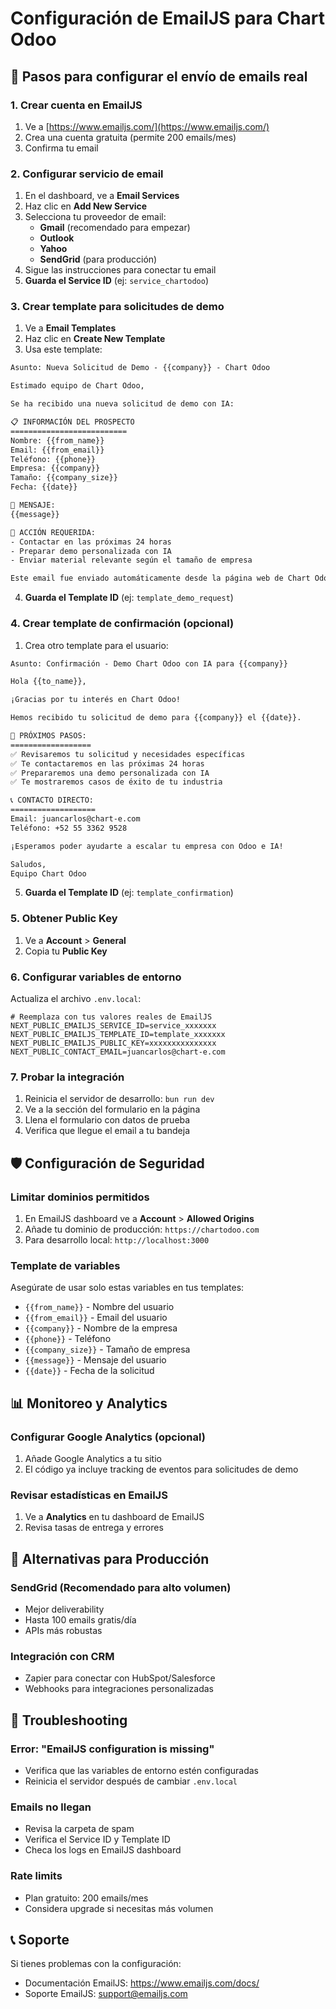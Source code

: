 # Configuración de EmailJS para Chart Odoo

## 🚀 Pasos para configurar el envío de emails real

### 1. Crear cuenta en EmailJS
1. Ve a [https://www.emailjs.com/](https://www.emailjs.com/)
2. Crea una cuenta gratuita (permite 200 emails/mes)
3. Confirma tu email

### 2. Configurar servicio de email
1. En el dashboard, ve a **Email Services**
2. Haz clic en **Add New Service**
3. Selecciona tu proveedor de email:
   - **Gmail** (recomendado para empezar)
   - **Outlook**
   - **Yahoo**
   - **SendGrid** (para producción)
4. Sigue las instrucciones para conectar tu email
5. **Guarda el Service ID** (ej: `service_chartodoo`)

### 3. Crear template para solicitudes de demo
1. Ve a **Email Templates**
2. Haz clic en **Create New Template**
3. Usa este template:

```html
Asunto: Nueva Solicitud de Demo - {{company}} - Chart Odoo

Estimado equipo de Chart Odoo,

Se ha recibido una nueva solicitud de demo con IA:

📋 INFORMACIÓN DEL PROSPECTO
==========================
Nombre: {{from_name}}
Email: {{from_email}}
Teléfono: {{phone}}
Empresa: {{company}}
Tamaño: {{company_size}}
Fecha: {{date}}

💬 MENSAJE:
{{message}}

👥 ACCIÓN REQUERIDA:
- Contactar en las próximas 24 horas
- Preparar demo personalizada con IA
- Enviar material relevante según el tamaño de empresa

Este email fue enviado automáticamente desde la página web de Chart Odoo.
```

4. **Guarda el Template ID** (ej: `template_demo_request`)

### 4. Crear template de confirmación (opcional)
1. Crea otro template para el usuario:

```html
Asunto: Confirmación - Demo Chart Odoo con IA para {{company}}

Hola {{to_name}},

¡Gracias por tu interés en Chart Odoo!

Hemos recibido tu solicitud de demo para {{company}} el {{date}}.

🤖 PRÓXIMOS PASOS:
==================
✅ Revisaremos tu solicitud y necesidades específicas
✅ Te contactaremos en las próximas 24 horas
✅ Prepararemos una demo personalizada con IA
✅ Te mostraremos casos de éxito de tu industria

📞 CONTACTO DIRECTO:
===================
Email: juancarlos@chart-e.com
Teléfono: +52 55 3362 9528

¡Esperamos poder ayudarte a escalar tu empresa con Odoo e IA!

Saludos,
Equipo Chart Odoo
```

5. **Guarda el Template ID** (ej: `template_confirmation`)

### 5. Obtener Public Key
1. Ve a **Account** > **General**
2. Copia tu **Public Key**

### 6. Configurar variables de entorno
Actualiza el archivo `.env.local`:

```env
# Reemplaza con tus valores reales de EmailJS
NEXT_PUBLIC_EMAILJS_SERVICE_ID=service_xxxxxxx
NEXT_PUBLIC_EMAILJS_TEMPLATE_ID=template_xxxxxxx
NEXT_PUBLIC_EMAILJS_PUBLIC_KEY=xxxxxxxxxxxxxxx
NEXT_PUBLIC_CONTACT_EMAIL=juancarlos@chart-e.com
```

### 7. Probar la integración
1. Reinicia el servidor de desarrollo: `bun run dev`
2. Ve a la sección del formulario en la página
3. Llena el formulario con datos de prueba
4. Verifica que llegue el email a tu bandeja

## 🛡️ Configuración de Seguridad

### Limitar dominios permitidos
1. En EmailJS dashboard ve a **Account** > **Allowed Origins**
2. Añade tu dominio de producción: `https://chartodoo.com`
3. Para desarrollo local: `http://localhost:3000`

### Template de variables
Asegúrate de usar solo estas variables en tus templates:
- `{{from_name}}` - Nombre del usuario
- `{{from_email}}` - Email del usuario
- `{{company}}` - Nombre de la empresa
- `{{phone}}` - Teléfono
- `{{company_size}}` - Tamaño de empresa
- `{{message}}` - Mensaje del usuario
- `{{date}}` - Fecha de la solicitud

## 📊 Monitoreo y Analytics

### Configurar Google Analytics (opcional)
1. Añade Google Analytics a tu sitio
2. El código ya incluye tracking de eventos para solicitudes de demo

### Revisar estadísticas en EmailJS
1. Ve a **Analytics** en tu dashboard de EmailJS
2. Revisa tasas de entrega y errores

## 🚀 Alternativas para Producción

### SendGrid (Recomendado para alto volumen)
- Mejor deliverability
- Hasta 100 emails gratis/día
- APIs más robustas

### Integración con CRM
- Zapier para conectar con HubSpot/Salesforce
- Webhooks para integraciones personalizadas

## 🔧 Troubleshooting

### Error: "EmailJS configuration is missing"
- Verifica que las variables de entorno estén configuradas
- Reinicia el servidor después de cambiar `.env.local`

### Emails no llegan
- Revisa la carpeta de spam
- Verifica el Service ID y Template ID
- Checa los logs en EmailJS dashboard

### Rate limits
- Plan gratuito: 200 emails/mes
- Considera upgrade si necesitas más volumen

## 📞 Soporte
Si tienes problemas con la configuración:
- Documentación EmailJS: https://www.emailjs.com/docs/
- Soporte EmailJS: support@emailjs.com
